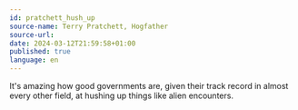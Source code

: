 ```yaml
---
id: pratchett_hush_up
source-name: Terry Pratchett, Hogfather
source-url:
date: 2024-03-12T21:59:58+01:00
published: true
language: en
---
```


It's amazing how good governments are, given their track record in almost every other field, at hushing up things like alien encounters.
